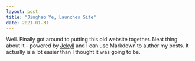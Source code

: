 ```yaml
---
layout: post
title: "Jinghao Ye, Launches Site"
date: 2021-01-31
---
```


Well. Finally got around to putting this old website together. Neat thing about it - powered by [Jekyll](http://jekyllrb.com) and I can use Markdown to author my posts. It actually is a lot easier than I thought it was going to be.
